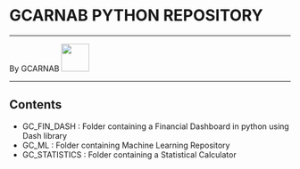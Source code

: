 # GCARNAB PYTHON REPOSITORY
___

By GCARNAB <a href='https://github.com/gcarnab'> <img src='https://avatars.githubusercontent.com/u/15156604?v=4' width="50"/></a>
___

## Contents
- GC_FIN_DASH : Folder containing a Financial Dashboard in python using Dash library
- GC_ML : Folder containing Machine Learning Repository
- GC_STATISTICS : Folder containing a Statistical Calculator
